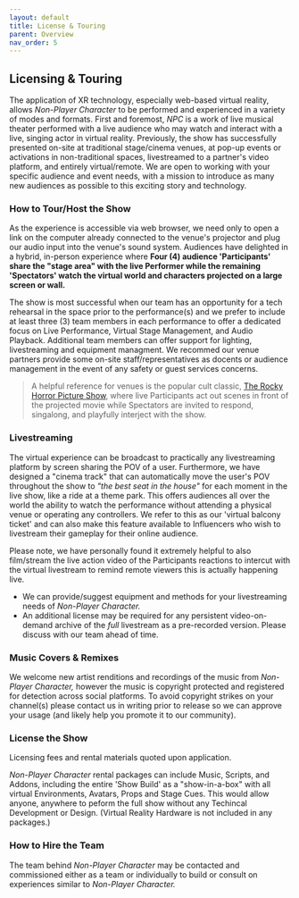 ```yaml
---
layout: default
title: License & Touring
parent: Overview
nav_order: 5
---
```


## Licensing & Touring
The application of XR technology, especially web-based virtual reality, allows *Non-Player Character* to be performed and experienced in a variety of modes and formats. First and foremost, *NPC* is a work of live musical theater performed with a live audience who may watch and interact with a live, singing actor in virtual reality. Previously, the show has successfully presented on-site at traditional stage/cinema venues, at pop-up events or activations in non-traditional spaces, livestreamed to a partner's video platform, and entirely virtual/remote. We are open to working with your specific audience and event needs, with a mission to introduce as many new audiences as possible to this exciting story and technology.

### How to Tour/Host the Show
As the experience is accessible via web browser, we need only to open a link on the computer already connected to the venue's projector and plug our audio input into the venue's sound system. Audiences have delighted in a hybrid, in-person experience where **Four (4) audience 'Participants' share the "stage area" with the live Performer while the remaining 'Spectators' watch the virtual world and characters projected on a large screen or wall.**

The show is most successful when our team has an opportunity for a tech rehearsal in the space prior to the performance(s) and we prefer to include at least three (3) team members in each performance to offer a dedicated focus on Live Performance, Virtual Stage Management, and Audio Playback. Additional team members can offer support for lighting, livestreaming and equipment managment. We recommed our venue partners provide some on-site staff/representatives as docents or audience management in the event of any safety or guest services concerns.

> A helpful reference for venues is the popular cult classic, [The Rocky Horror Picture Show](https://pamplinmedia.com/images/artimg/00003711099244-0640.jpg), where live Participants act out scenes in front of the projected movie while Spectators are invited to respond, singalong, and playfully interject with the show.

### Livestreaming
The virtual experience can be broadcast to practically any livestreaming platform by screen sharing the POV of a user. Furthermore, we have designed a "cinema track" that can automatically move the user's POV throughout the show to *"the best seat in the house"* for each moment in the live show, like a ride at a theme park. This offers audiences all over the world the ability to watch the performance without attending a physical venue or operating any controllers. We refer to this as our 'virtual balcony ticket' and can also make this feature available to Influencers who wish to livestream their gameplay for their online audience. 

Please note, we have personally found it extremely helpful to also film/stream the live action video of the Participants reactions to intercut with the virtual livestream to remind remote viewers this is actually happening live. 

* We can provide/suggest equipment and methods for your livestreaming needs of *Non-Player Character.* 
* An additional license may be required for any persistent video-on-demand archive of the *full* livestream as a pre-recorded version. Please discuss with our team ahead of time.

### Music Covers & Remixes 
We welcome new artist renditions and recordings of the music from *Non-Player Character,* however the music is copyright protected and registered for detection across social platforms. To avoid copyright strikes on your channel(s) please contact us in writing prior to release so we can approve your usage (and likely help you promote it to our community).

### License the Show
Licensing fees and rental materials quoted upon application. 

*Non-Player Character* rental packages can include Music, Scripts, and Addons, including the entire 'Show Build' as a "show-in-a-box" with all virtual Environments, Avatars, Props and Stage Cues. This would allow anyone, anywhere to peform the full show without any Techincal Development or Design. (Virtual Reality Hardware is not included in any packages.)

### How to Hire the Team
The team behind *Non-Player Character* may be contacted and commissioned either as a team or individually to build or consult on experiences similar to *Non-Player Character.*
